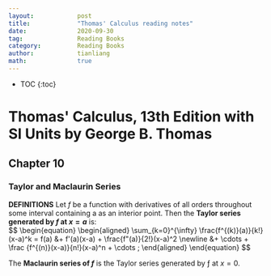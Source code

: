 ```yaml
---
layout:            post
title:             "Thomas' Calculus reading notes"
date:              2020-09-30
tag:               Reading Books
category:          Reading Books
author:            tianliang
math:              true
---
```



- TOC
{:toc}

# Thomas' Calculus, 13th Edition with SI Units by George B. Thomas

## Chapter 10  
### Taylor and Maclaurin Series
**DEFINITIONS**
Let $f$ be a function with derivatives of all orders throughout some interval containing a as an interior point. Then the **Taylor series generated by $f$ at $x = a$** is:  
\$$
\begin{equation}
 \begin{aligned}
\sum_{k=0}^{\infty} \frac{f^{(k)}(a)}{k!}(x-a)^k = f(a) &+ f'(a)(x-a) + \frac{f"(a)}{2!}(x-a)^2  \newline
&+ \cdots + \frac {f^{(n)}(x-a)}{n!}(x-a)^n + \cdots ;
 \end{aligned}
\end{equation}
$$

The **Maclaurin series of $f$** is the Taylor series generated by ƒ at $x = 0$.




